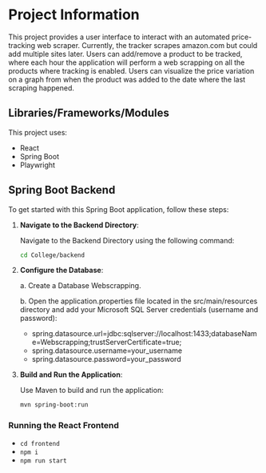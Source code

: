 # Project Information

This project provides a user interface to interact with an automated price-tracking web scraper. Currently, the tracker scrapes amazon.com but could add multiple sites later.
Users can add/remove a product to be tracked, where each hour the application will perform a web scrapping on all the products where tracking is enabled.
Users can visualize the price variation on a graph from when the product was added to the date where the last scraping happened.

## Libraries/Frameworks/Modules

This project uses:

- React
- Spring Boot
- Playwright

## Spring Boot Backend

To get started with this Spring Boot application, follow these steps:

1. **Navigate to the Backend Directory**:

   Navigate to the Backend Directory using the following command:

   ```bash
   cd College/backend
   
2. **Configure the Database**:

   a. Create a Database Webscrapping.

   b. Open the application.properties file located in the src/main/resources directory and add your Microsoft SQL Server credentials (username and password):
      - spring.datasource.url=jdbc:sqlserver://localhost:1433;databaseName=Webscrapping;trustServerCertificate=true;
      - spring.datasource.username=your_username
      - spring.datasource.password=your_password

3. **Build and Run the Application**:

   Use Maven to build and run the application:

   ```bash
   mvn spring-boot:run


### Running the React Frontend

- `cd frontend`
- `npm i`
- `npm run start`


